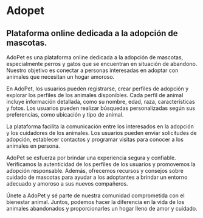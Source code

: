 # Adopet
## Plataforma online dedicada a la adopción de mascotas.

AdoPet es una plataforma online dedicada a la adopción de mascotas, especialmente perros y gatos que se encuentran en situación de abandono. Nuestro objetivo es conectar a personas interesadas en adoptar con animales que necesitan un hogar amoroso.

En AdoPet, los usuarios pueden registrarse, crear perfiles de adopción y explorar los perfiles de los animales disponibles. Cada perfil de animal incluye información detallada, como su nombre, edad, raza, características y fotos. Los usuarios pueden realizar búsquedas personalizadas según sus preferencias, como ubicación y tipo de animal.

La plataforma facilita la comunicación entre los interesados en la adopción y los cuidadores de los animales. Los usuarios pueden enviar solicitudes de adopción, establecer contactos y programar visitas para conocer a los animales en persona.

AdoPet se esfuerza por brindar una experiencia segura y confiable. Verificamos la autenticidad de los perfiles de los usuarios y promovemos la adopción responsable. Además, ofrecemos recursos y consejos sobre cuidado de mascotas para ayudar a los adoptantes a brindar un entorno adecuado y amoroso a sus nuevos compañeros.

Únete a AdoPet y sé parte de nuestra comunidad comprometida con el bienestar animal. Juntos, podemos hacer la diferencia en la vida de los animales abandonados y proporcionarles un hogar lleno de amor y cuidado.
